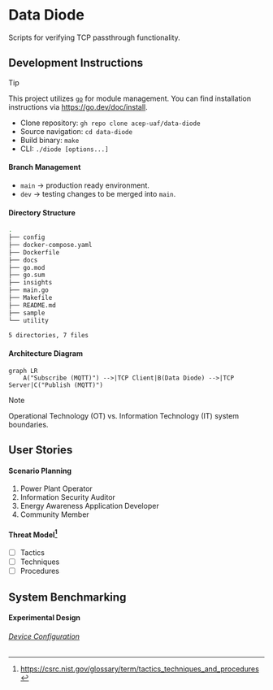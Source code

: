 # Data Diode

Scripts for verifying TCP passthrough functionality.

## Development Instructions

> [!TIP]
> This project utilizes [`go`](https://go.dev/) for module management.
> You can find installation instructions via https://go.dev/doc/install.

- Clone repository: `gh repo clone acep-uaf/data-diode`
- Source navigation: `cd data-diode`
- Build binary: `make`
- CLI: `./diode [options...]`

#### Branch Management

- `main` → production ready environment.
- `dev` → testing changes to be merged into `main`.

#### Directory Structure

```zsh
.
├── config
├── docker-compose.yaml
├── Dockerfile
├── docs
├── go.mod
├── go.sum
├── insights
├── main.go
├── Makefile
├── README.md
├── sample
└── utility

5 directories, 7 files
```

#### Architecture Diagram

```mermaid
graph LR
    A("Subscribe (MQTT)") -->|TCP Client|B(Data Diode) -->|TCP Server|C("Publish (MQTT)")

```

> [!NOTE]
> Operational Technology (OT) vs. Information Technology (IT) system boundaries.

## User Stories

#### Scenario Planning

1. Power Plant Operator
1. Information Security Auditor
1. Energy Awareness Application Developer
1. Community Member

#### Threat Model[^1]

- [ ] Tactics
- [ ] Techniques
- [ ] Procedures

## System Benchmarking

#### Experimental Design

###### [Device Configuration](docs/SOP.md)

[^1]: https://csrc.nist.gov/glossary/term/tactics_techniques_and_procedures
